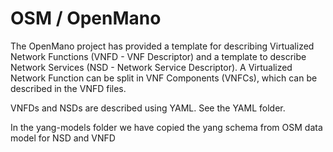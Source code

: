 # OSM / OpenMano

The OpenMano project has provided a template for describing Virtualized Network Functions (VNFD - VNF Descriptor) and a template to describe Network Services (NSD - Network Service Descriptor). A Virtualized Network Function can be split in VNF Components (VNFCs), which can be described in the VNFD files.

VNFDs and NSDs are described using YAML. See the YAML folder.

In the yang-models folder we have copied the yang schema from OSM data model for NSD and VNFD

